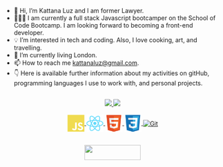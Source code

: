 - 👋 Hi, I’m Kattana Luz and I am former Lawyer.  
- 👩🏻‍💻 I am currently a full stack Javascript bootcamper on the School of Code Bootcamp. I am looking forward to becoming a front-end developer.
- 💡 I’m interested in tech and coding. Also, I love cooking, art, and travelling. 
- 📍 I’m currently living London.
- 📫 How to reach me kattanaluz@gmail.com.
- 👇 Here is available further information about my activities on gitHub, programming languages I use to work with, and personal projects. 

##

<div align="center">
  <a href="https://github.com/kattanaluz">
  <img height="160em" src="https://github-readme-stats.vercel.app/api/top-langs/?username=kattanaluz&layout=compact&langs_count=7&theme=buefy" />
  <img height="160em" src="https://github-readme-stats.vercel.app/api?username=kattana&show_icons=true&theme=buefy&include_all_commits=true&count_private=true"/>
</div>
  
  <div style="display: inline_block" align="center"><br>
  <img align="center" alt="JS" height="40" width="40" src="https://raw.githubusercontent.com/devicons/devicon/master/icons/javascript/javascript-plain.svg">
  <img align="center" alt="React" height="40" width="40" src="https://raw.githubusercontent.com/devicons/devicon/master/icons/react/react-original.svg">
  <img align="center" alt="HTML" height="40" width="40" src="https://raw.githubusercontent.com/devicons/devicon/master/icons/html5/html5-original.svg">
  <img align="center" alt="CSS" height="40" width="40" src="https://raw.githubusercontent.com/devicons/devicon/master/icons/css3/css3-original.svg">
  <img align="center" alt="Git" height="40" width="40" src="https://raw.githubusercontent.com/jmnote/z-icons/master/svg/git.svg">
    
</div>

  ##
  <div align="center"> 
  <a href="https://www.linkedin.com/in/kattana-luz-6b1000124/" target="_blank"><img src="https://img.shields.io/badge/-LinkedIn-%230077B5?style=for-the-badge&logo=linkedin&logoColor=white" target="_blank" height="35" width="130"> </a> 
<!---
kattanaluz/kattanaluz is a ✨ special ✨ repository because its `README.md` (this file) appears on your GitHub profile.
You can click the Preview link to take a look at your changes.
--->
